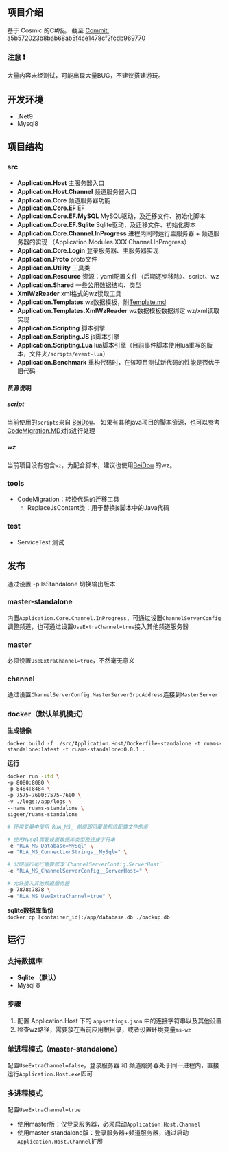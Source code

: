 
## 项目介绍

基于 Cosmic 的C#版。
截至 [Commit: a5b572023b8bab68ab5f4ce1478cf2fcdb969770](https://github.com/P0nk/Cosmic/commit/a5b572023b8bab68ab5f4ce1478cf2fcdb969770)


### 注意 ❗

大量内容未经测试，可能出现大量BUG，不建议搭建游玩。

## 开发环境

- .Net9
- Mysql8

## 项目结构

### src

- **Application.Host** 主服务器入口
- **Application.Host.Channel** 频道服务器入口
- **Application.Core** 频道服务器功能
- **Application.Core.EF** EF
- **Application.Core.EF.MySQL** MySQL驱动，及迁移文件、初始化脚本
- **Application.Core.EF.Sqlite** Sqlite驱动，及迁移文件、初始化脚本
- **Application.Core.Channel.InProgress** 进程内同时运行主服务器 + 频道服务器的实现 （Application.Modules.XXX.Channel.InProgress）
- **Application.Core.Login** 登录服务器、主服务器实现
- **Application.Proto** proto文件
- **Application.Utility** 工具类
- **Application.Resource** 资源：yaml配置文件（后期逐步移除）、script、wz
- **Application.Shared** 一些公用数据结构、类型
- **XmlWzReader** xml格式的wz读取工具
- **Application.Templates** wz数据模板，附[Template.md](https://github.com/sigeer/RuaMS/blob/master/src/Application.Templates/Template.md)
- **Application.Templates.XmlWzReader** wz数据模板数据绑定 wz/xml读取实现
- **Application.Scripting** 脚本引擎
- **Application.Scripting.JS** js脚本引擎
- **Application.Scripting.Lua** lua脚本引擎（目前事件脚本使用lua重写的版本，文件夹`/scripts/event-lua`）
- **Application.Benchmark** 重构代码时，在该项目测试新代码的性能是否优于旧代码

#### 资源说明

##### script

当前使用的`scripts`来自 [BeiDou](https://github.com/BeiDouMS/BeiDou-Server)。
如果有其他java项目的脚本资源，也可以参考[CodeMigration.MD](https://github.com/sigeer/RuaMS/blob/master/docs/CodeMigration.MD#js)对js进行处理

##### wz

当前项目没有包含`wz`，为配合脚本，建议也使用[BeiDou](https://github.com/BeiDouMS/BeiDou-Server) 的wz。

### tools

- CodeMigration：转换代码的迁移工具
	- ReplaceJsContent类：用于替换js脚本中的Java代码

### test

- ServiceTest 测试

## 发布

通过设置 -p:IsStandalone 切换输出版本

### master-standalone

内置`Application.Core.Channel.InProgress`，可通过设置`ChannelServerConfig`调整频道，也可通过设置`UseExtraChannel=true`接入其他频道服务器

### master

必须设置`UseExtraChannel=true`，不然毫无意义

### channel

通过设置`ChannelServerConfig.MasterServerGrpcAddress`连接到`MasterServer`

### docker（默认单机模式）

**生成镜像**

`docker build -f ./src/Application.Host/Dockerfile-standalone -t ruams-standalone:latest -t ruams-standalone:0.0.1 .`

**运行**

```bash
docker run -itd \
-p 8080:8080 \
-p 8484:8484 \
-p 7575-7600:7575-7600 \
-v ./logs:/app/logs \
--name ruams-standalone \
sigeer/ruams-standalone

# 环境变量中使用 RUA_MS_ 前缀即可覆盖相应配置文件的值

# 使用Mysql需要设置数据库类型及连接字符串
-e "RUA_MS_Database=MySql" \
-e "RUA_MS_ConnectionStrings__MySql=" \

# 公网运行运行需要修改`ChannelServerConfig.ServerHost`
-e "RUA_MS_ChannelServerConfig__ServerHost=" \

# 允许接入其他频道服务器
-p 7878:7878 \
-e "RUA_MS_UseExtraChannel=true" \
```

**sqlite数据库备份**  
`docker cp [container_id]:/app/database.db ./backup.db`

## 运行

### 支持数据库

- **Sqlite （默认）**
- Mysql 8

### 步骤

1. 配置 Application.Host 下的 `appsettings.json` 中的连接字符串以及其他设置
2. 检查wz路径，需要放在当前应用根目录，或者设置环境变量`ms-wz`

### 单进程模式（master-standalone）

配置`UseExtraChannel=false`，登录服务器 和 频道服务器处于同一进程内，直接运行`Application.Host.exe`即可


### 多进程模式

配置`UseExtraChannel=true`

- 使用master版：仅登录服务器，必须启动`Application.Host.Channel`
- 使用master-standalone版：登录服务器+频道服务器，通过启动`Application.Host.Channel`扩展